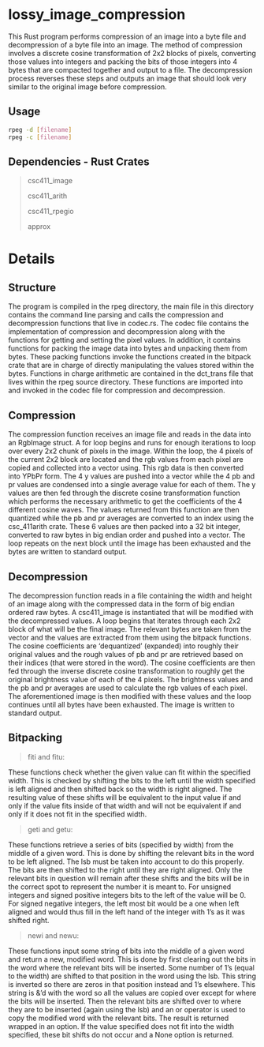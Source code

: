 # lossy_image_compression

This Rust program performs compression of an image into a byte file and decompression of a
byte file into an image. The method of compression involves a discrete cosine transformation of
2x2 blocks of pixels, converting those values into integers and packing the bits of those integers
into 4 bytes that are compacted together and output to a file. The decompression process reverses these steps
and outputs an image that should look very similar to the original image before compression.

## Usage
```bash
rpeg -d [filename]
rpeg -c [filename]
```
## Dependencies - Rust Crates

> csc411_image
>
> csc411_arith
> 
> csc411_rpegio
> 
> approx

# Details

## Structure
The program is compiled in the rpeg directory, the main file in this directory
contains the command line parsing and calls the compression and decompression
functions that live in codec.rs. The codec file contains the implementation of
compression and decompression along with the functions for getting and setting the
pixel values. In addition, it contains functions for packing the image data into bytes and
unpacking them from bytes. These packing functions invoke the functions created in the
bitpack crate that are in charge of directly manipulating the values stored within the
bytes. Functions in charge arithmetic are contained in the dct_trans file that lives within
the rpeg source directory. These functions are imported into and invoked in the codec
file for compression and decompression.

## Compression
The compression function receives an image file and reads in the data into an
RgbImage struct. A for loop begins and runs for enough iterations to loop over every
2x2 chunk of pixels in the image. Within the loop, the 4 pixels of the current 2x2 block
are located and the rgb values from each pixel are copied and collected into a vector
using. This rgb data is then converted into YPbPr form. The 4 y values are pushed into
a vector while the 4 pb and pr values are condensed into a single average value for
each of them. The y values are then fed through the discrete cosine transformation
function which performs the necessary arithmetic to get the coefficients of the 4 different
cosine waves. The values returned from this function are then quantized while the pb
and pr averages are converted to an index using the csc_411arith crate. These 6 values
are then packed into a 32 bit integer, converted to raw bytes in big endian order and
pushed into a vector. The loop repeats on the next block until the image has been
exhausted and the bytes are written to standard output.

## Decompression
The decompression function reads in a file containing the width and height of an
image along with the compressed data in the form of big endian ordered raw bytes. A
csc411_image is instantiated that will be modified with the decompressed values. A loop
begins that iterates through each 2x2 block of what will be the final image. The relevant
bytes are taken from the vector and the values are extracted from them using the
bitpack functions. The cosine coefficients are ‘dequantized’ (expanded) into roughly
their original values and the rough values of pb and pr are retrieved based on their
indices (that were stored in the word). The cosine coefficients are then fed through the
inverse discrete cosine transformation to roughly get the original brightness value of
each of the 4 pixels. The brightness values and the pb and pr averages are used to
calculate the rgb values of each pixel. The aforementioned image is then modified with
these values and the loop continues until all bytes have been exhausted. The image is
written to standard output.
## Bitpacking

> fiti and fitu:

These functions check whether the given value can fit within the specified width.
This is checked by shifting the bits to the left until the width specified is left aligned and
then shifted back so the width is right aligned. The resulting value of these shifts will be
equivalent to the input value if and only if the value fits inside of that width and will not
be equivalent if and only if it does not fit in the specified width.

> geti and getu:

These functions retrieve a series of bits (specified by width) from the middle of a
given word. This is done by shifting the relevant bits in the word to be left aligned. The
lsb must be taken into account to do this properly. The bits are then shifted to the right
until they are right aligned. Only the relevant bits in question will remain after these
shifts and the bits will be in the correct spot to represent the number it is meant to. For
unsigned integers and signed positive integers bits to the left of the value will be 0. For
signed negative integers, the left most bit would be a one when left aligned and would
thus fill in the left hand of the integer with 1’s as it was shifted right.

> newi and newu:

These functions input some string of bits into the middle of a given word and
return a new, modified word. This is done by first clearing out the bits in the word where
the relevant bits will be inserted. Some number of 1’s (equal to the width) are shifted to
that position in the word using the lsb. This string is inverted so there are zeros in that
position instead and 1’s elsewhere. This string is &’d with the word so all the values are
copied over except for where the bits will be inserted. Then the relevant bits are shifted
over to where they are to be inserted (again using the lsb) and an or operator is used to
copy the modified word with the relevant bits. The result is returned wrapped in an
option. If the value specified does not fit into the width specified, these bit shifts do not
occur and a None option is returned.
